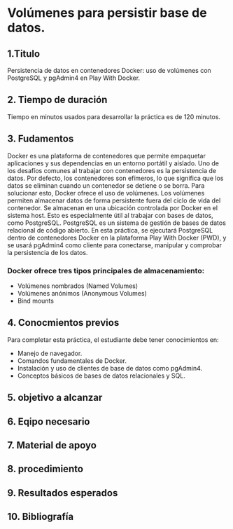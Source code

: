# Volúmenes para persistir base de datos.
## 1.Titulo
Persistencia de datos en contenedores Docker: uso de volúmenes con PostgreSQL y pgAdmin4 en Play With Docker.
## 2. Tiempo de duración
Tiempo en minutos usados para desarrollar la práctica es de 120 minutos.
## 3. Fudamentos
Docker es una plataforma de contenedores que permite empaquetar aplicaciones y sus dependencias en un entorno portátil y aislado. Uno de los desafíos comunes al trabajar con contenedores es la persistencia de datos. Por defecto, los contenedores son efímeros, lo que significa que los datos se eliminan cuando un contenedor se detiene o se borra. Para solucionar esto, Docker ofrece el uso de volúmenes.
Los volúmenes permiten almacenar datos de forma persistente fuera del ciclo de vida del contenedor. Se almacenan en una ubicación controlada por Docker en el sistema host. Esto es especialmente útil al trabajar con bases de datos, como PostgreSQL.
PostgreSQL es un sistema de gestión de bases de datos relacional de código abierto. En esta práctica, se ejecutará PostgreSQL dentro de contenedores Docker en la plataforma Play With Docker (PWD), y se usará pgAdmin4 como cliente para conectarse, manipular y comprobar la persistencia de los datos.
### Docker ofrece tres tipos principales de almacenamiento:
- Volúmenes nombrados (Named Volumes)
- Volúmenes anónimos (Anonymous Volumes)
- Bind mounts
## 4. Conocmientos previos
Para completar esta práctica, el estudiante debe tener conocimientos en:
- Manejo de navegador.
- Comandos fundamentales de Docker.
- Instalación y uso de clientes de base de datos como pgAdmin4.
- Conceptos básicos de bases de datos relacionales y SQL.
## 5. objetivo a alcanzar
## 6. Eqipo necesario
## 7. Material de apoyo
## 8. procedimiento
## 9. Resultados esperados
## 10. Bibliografía
